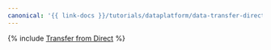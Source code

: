 ```yaml
---
canonical: '{{ link-docs }}/tutorials/dataplatform/data-transfer-direct-to-mch'
---
```


{% include [Transfer from Direct](../../_tutorials/dataplatform/ya-direct-mch-migration.md) %}

